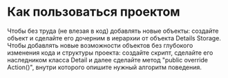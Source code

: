 # Как пользоваться проектом
Чтобы без труда (не влезая в код) добавлять новые объекты: создайте объект и сделайте его дочерним в иерархии от объекта Details Storage.
Чтобы добавлять новые возможности объектов без глубокого изменения кода и структуры проекта: создайте скрипт, сделайте его наследником класса Detail и далее сделайте метод "public override Action()", внутри которого опишите нужный алгоритм поведения. 
